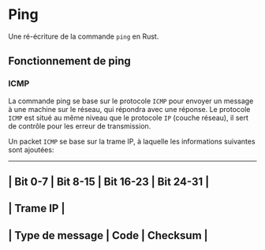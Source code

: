 # Ping

Une ré-écriture de la commande `ping` en Rust.

## Fonctionnement de ping

### ICMP

La commande ping se base sur le protocole `ICMP` pour envoyer un message à une machine sur le réseau, 
qui répondra avec une réponse. Le protocole `ICMP` est situé au même niveau que le protocole `IP` (couche réseau), 
il sert de contrôle pour les erreur de transmission.

Un packet `ICMP` se base sur la trame IP, à laquelle les informations suivantes sont ajoutées:

---------------------------------------------------------------------------
|      Bit 0-7     |      Bit 8-15    |    Bit 16-23    |    Bit 24-31    |
---------------------------------------------------------------------------
|                                  Trame IP                               |
---------------------------------------------------------------------------
| Type de message  |        Code      |              Checksum             |
---------------------------------------------------------------------------